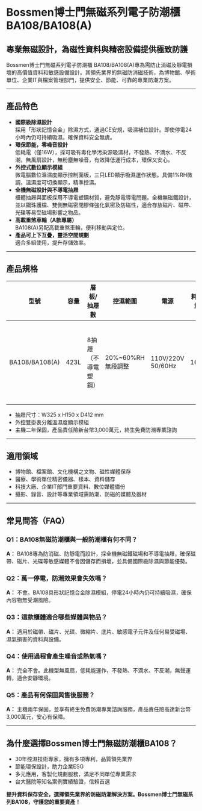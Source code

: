# Bossmen博士門無磁系列電子防潮櫃 BA108/BA108(A)

## 專業無磁設計，為磁性資料與精密設備提供極致防護

Bossmen博士門無磁系列電子防潮櫃 BA108/BA108(A)專為需防止消磁及靜電損壞的高價值資料和敏感設備設計。其領先業界的無磁防消磁技術，為博物館、學術單位、企業IT與檔案管理部門，提供安全、節能、可靠的專業防潮方案。

---

## 產品特色

- **國際級除濕設計**  
  採用「形狀記憶合金」除濕方式，通過CE安規，吸濕補位設計。即使停電24小時內仍可持續吸濕，確保資料安全無虞。
- **環保節能，零噪音設計**  
  低耗電（僅16W），採可吸有毒化學污染源吸濕材，不發熱、不滴水、不反潮，無風扇設計，無粉塵無噪音，有效降低運行成本，環保又安心。
- **外控式數位顯示模組**  
  微電腦數位溫濕度顯示控制面板，三只LED顯示吸濕運作狀態。具備1%RH微調，溫濕度可切換顯示，精準控濕。
- **全機無磁設計與不導電抽屜**  
  櫃體抽屜與面板採用不導電塑鋼材質，避免靜電導電問題。全機無磁鐵設計，並以鋼珠護檔、雙側無磁密閉膠條強化氣密及防磁性，適合存放磁片、磁帶、光碟等易受磁場影響之物品。
- **高載重煞車輪（A款專屬）**  
  BA108(A)另配高載重煞車輪，便利移動與定位。
- **產品可上下互疊，靈活空間規劃**  
  適合多組使用，提升存儲效率。

---

## 產品規格

| 型號          | 容量   | 層板/抽屜數         | 控濕範圍     | 電源            | 耗電量 | 外尺寸 (mm)        | 特色說明                                 |
|---------------|--------|---------------------|--------------|-----------------|--------|--------------------|------------------------------------------|
| BA108/BA108(A)| 423L   | 8抽屜（不導電塑鋼） | 20%~60%RH無段調整 | 110V/220V 50/60Hz | 16W    | W832 x H938 x D522 | 外控顯示、可堆疊、適合磁性資料保存     |

- 抽屜尺寸：W325 x H150 x D412 mm
- 外控雙掛表分離溫濕度顯示模組
- 主機二年保固，產品責任險新台幣3,000萬元，終生免費防潮專業諮詢

---

## 適用領域

- 博物館、檔案館、文化機構之文物、磁性媒體保存
- 醫療、學術單位精密儀器、樣本、資料儲存
- 科技大廠、企業IT部門重要資料、數位媒體備份
- 攝影、錄音、設計等專業領域需防潮、防磁的媒體及器材

---

## 常見問答（FAQ）

### Q1：BA108無磁防潮櫃與一般防潮櫃有何不同？
**A：** BA108專為防消磁、防靜電而設計，採全機無磁鐵磁場和不導電抽屜，確保磁帶、磁片、光碟等敏感媒體不會因儲存而損壞，並具備國際級除濕與節能優勢。

### Q2：萬一停電，防潮效果會失效嗎？
**A：** 不會。BA108具形狀記憶合金除濕模組，停電24小時內仍可持續吸濕，確保內容物無受潮風險。

### Q3：這款櫃體適合哪些媒體與物品？
**A：** 適用於磁帶、磁片、光碟、微縮片、底片、敏感電子元件及任何易受磁場、濕氣損害的資料與設備。

### Q4：使用過程會產生噪音或熱氣嗎？
**A：** 完全不會。此機型無風扇，低耗能運作，不發熱、不滴水、不反潮，無聲運轉，適合安靜環境。

### Q5：產品有何保固與售後服務？
**A：** 主機兩年保固，並享有終生免費防潮專業諮詢服務，產品責任險高達新台幣3,000萬元，安心有保障。

---

## 為什麼選擇Bossmen博士門無磁防潮櫃BA108？

- 30年控濕技術專家，擁有多項專利，品質領先業界
- 節能環保設計，助力企業ESG
- 多元應用，客製化規劃服務，滿足不同單位專業需求
- 台大醫院等知名案例實績驗證，信賴首選

**提升資料保存安全，選擇領先業界的防磁防潮解決方案。Bossmen博士門無磁系列BA108，守護您的重要資產！**